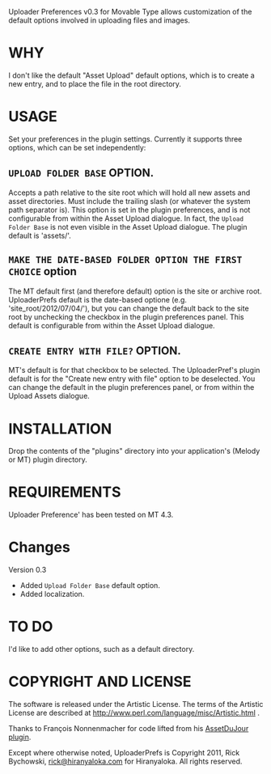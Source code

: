 Uploader Preferences v0.3 for Movable Type allows customization of the default options involved in uploading files and images.

# WHY

I don't like the default "Asset Upload" default options, which is to create a new entry, and to place the file in the root directory.

# USAGE

Set your preferences in the plugin settings.  Currently it supports three options, which can be set independently:

## `UPLOAD FOLDER BASE` OPTION.
Accepts a path relative to the site root which will hold all new assets and asset directories. Must include the trailing slash (or whatever the system path separator is). This option is set in the plugin preferences, and is not configurable from within the Asset Upload dialogue. In fact, the `Upload Folder Base` is not even visible in the Asset Upload dialogue. The plugin default is 'assets/'.

## `MAKE THE DATE-BASED FOLDER OPTION THE FIRST CHOICE` option
The MT default first (and therefore default) option is the site or archive root. UploaderPrefs default is the date-based optione (e.g. 'site_root/2012/07/04/'), but you can change the default back to the site root by unchecking the checkbox in the plugin preferences panel. This default is configurable from within the Asset Upload dialogue.


## `CREATE ENTRY WITH FILE?` OPTION.
MT's default is for that checkbox to be selected. The UploaderPref's plugin default is for the "Create new entry with file" option to be deselected. You can change the default in the plugin preferences panel, or from within the Upload Assets dialogue.

# INSTALLATION
Drop the contents of the "plugins" directory into your application's (Melody or MT) plugin directory.

# REQUIREMENTS
Uploader Preference' has been tested on MT 4.3.

# Changes
Version 0.3
- Added `Upload Folder Base` default option.
- Added localization.

# TO DO
I'd like to add other options, such as a default directory.

# COPYRIGHT AND LICENSE

The software is released under the Artistic License. The terms of the Artistic License are described at http://www.perl.com/language/misc/Artistic.html .

Thanks to François Nonnenmacher for code lifted from his [AssetDuJour plugin](http://ubiquitic.com/software/assetdujour-movable-type-plugin.html).

Except where otherwise noted, UploaderPrefs is Copyright 2011, Rick Bychowski, rick@hiranyaloka.com for Hiranyaloka. All rights reserved.
